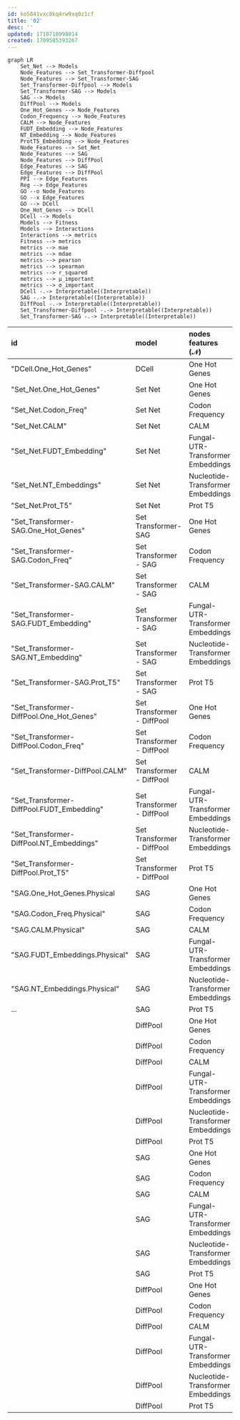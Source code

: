 ```yaml
---
id: ko5841vxc8kq4rw9xq0z1cf
title: '02'
desc: ''
updated: 1710710998014
created: 1709585393267
---
```


```mermaid
graph LR
    Set_Net --> Models
    Node_Features --> Set_Transformer-Diffpool
    Node_Features --> Set_Transformer-SAG
    Set_Transformer-Diffpool --> Models
    Set_Transformer-SAG --> Models
    SAG --> Models
    DiffPool --> Models
    One_Hot_Genes --> Node_Features
    Codon_Frequency --> Node_Features
    CALM --> Node_Features
    FUDT_Embedding --> Node_Features
    NT_Embedding --> Node_Features
    ProtT5_Embedding --> Node_Features
    Node_Features --> Set_Net
    Node_Features --> SAG
    Node_Features --> DiffPool
    Edge_Features --> SAG
    Edge_Features --> DiffPool
    PPI --> Edge_Features 
    Reg --> Edge_Features 
    GO --o Node_Features
    GO --x Edge_Features
    GO --> DCell
    One_Hot_Genes --> DCell
    DCell --> Models
    Models --> Fitness
    Models --> Interactions
    Interactions --> metrics
    Fitness --> metrics 
    metrics --> mae
    metrics --> mdae
    metrics --> pearson
    metrics --> spearman
    metrics --> r_squared
    metrics --> μ_important
    metrics --> σ_important
    DCell -.-> Interpretable((Interpretable))
    SAG -.-> Interpretable((Interpretable))
    DiffPool -.-> Interpretable((Interpretable))
    Set_Transformer-Diffpool -.-> Interpretable((Interpretable))
    Set_Transformer-SAG -.-> Interpretable((Interpretable))
```

  | id                                        | model                      | nodes features $(\mathcal{N})$    | edge features $(\mathcal{E})$ | mae | mdae | pearson | spearman | $r^2$ | $\mu$(1.0-1.1) | $\sigma$(1.0-1.1) | $\mu$(1.1-1.2) | $\sigma$(1.1-1.2) |
  |:------------------------------------------|:---------------------------|:----------------------------------|:------------------------------|:----|:-----|:--------|:---------|:------|:---------------|:------------------|:---------------|:------------------|
  | "DCell.One_Hot_Genes"                     | DCell                      | One Hot Genes                     | -                             |     |      |         |          |       |                |                   |                |                   |
  | "Set_Net.One_Hot_Genes"                   | Set Net                    | One Hot Genes                     | -                             |     |      |         |          |       |                |                   |                |                   |
  | "Set_Net.Codon_Freq"                      | Set Net                    | Codon Frequency                   | -                             |     |      |         |          |       |                |                   |                |                   |
  | "Set_Net.CALM"                            | Set Net                    | CALM                              | -                             |     |      |         |          |       |                |                   |                |                   |
  | "Set_Net.FUDT_Embedding"                  | Set Net                    | Fungal-UTR-Transformer Embeddings | -                             |     |      |         |          |       |                |                   |                |                   |
  | "Set_Net.NT_Embeddings"                   | Set Net                    | Nucleotide-Transformer Embeddings | -                             |     |      |         |          |       |                |                   |                |                   |
  | "Set_Net.Prot_T5"                         | Set Net                    | Prot T5                           | -                             |     |      |         |          |       |                |                   |                |                   |
  | "Set_Transformer-SAG.One_Hot_Genes"       | Set Transformer- SAG       | One Hot Genes                     | -                             |     |      |         |          |       |                |                   |                |                   |
  | "Set_Transformer-SAG.Codon_Freq"          | Set Transformer - SAG      | Codon Frequency                   | -                             |     |      |         |          |       |                |                   |                |                   |
  | "Set_Transformer-SAG.CALM"                | Set Transformer - SAG      | CALM                              | -                             |     |      |         |          |       |                |                   |                |                   |
  | "Set_Transformer-SAG.FUDT_Embedding"      | Set Transformer - SAG      | Fungal-UTR-Transformer Embeddings | -                             |     |      |         |          |       |                |                   |                |                   |
  | "Set_Transformer-SAG.NT_Embedding"        | Set Transformer - SAG      | Nucleotide-Transformer Embeddings | -                             |     |      |         |          |       |                |                   |                |                   |
  | "Set_Transformer-SAG.Prot_T5"             | Set Transformer - SAG      | Prot T5                           | -                             |     |      |         |          |       |                |                   |                |                   |
  | "Set_Transformer-DiffPool.One_Hot_Genes"  | Set Transformer - DiffPool | One Hot Genes                     | -                             |     |      |         |          |       |                |                   |                |                   |
  | "Set_Transformer-DiffPool.Codon_Freq"     | Set Transformer - DiffPool | Codon Frequency                   | -                             |     |      |         |          |       |                |                   |                |                   |
  | "Set_Transformer-DiffPool.CALM"           | Set Transformer - DiffPool | CALM                              | -                             |     |      |         |          |       |                |                   |                |                   |
  | "Set_Transformer-DiffPool.FUDT_Embedding" | Set Transformer - DiffPool | Fungal-UTR-Transformer Embeddings | -                             |     |      |         |          |       |                |                   |                |                   |
  | "Set_Transformer-DiffPool.NT_Embeddings"  | Set Transformer - DiffPool | Nucleotide-Transformer Embeddings | -                             |     |      |         |          |       |                |                   |                |                   |
  | "Set_Transformer-DiffPool.Prot_T5"        | Set Transformer - DiffPool | Prot T5                           | -                             |     |      |         |          |       |                |                   |                |                   |
  | "SAG.One_Hot_Genes.Physical               | SAG                        | One Hot Genes                     | PPI                           |     |      |         |          |       |                |                   |                |                   |
  | "SAG.Codon_Freq.Physical"                 | SAG                        | Codon Frequency                   | PPI                           |     |      |         |          |       |                |                   |                |                   |
  | "SAG.CALM.Physical"                       | SAG                        | CALM                              | PPI                           |     |      |         |          |       |                |                   |                |                   |
  | "SAG.FUDT_Embeddings.Physical"            | SAG                        | Fungal-UTR-Transformer Embeddings | PPI                           |     |      |         |          |       |                |                   |                |                   |
  | "SAG.NT_Embeddings.Physical"              | SAG                        | Nucleotide-Transformer Embeddings | PPI                           |     |      |         |          |       |                |                   |                |                   |
  | ...                                       | SAG                        | Prot T5                           | PPI                           |     |      |         |          |       |                |                   |                |                   |
  |                                           | DiffPool                   | One Hot Genes                     | PPI                           |     |      |         |          |       |                |                   |                |                   |
  |                                           | DiffPool                   | Codon Frequency                   | PPI                           |     |      |         |          |       |                |                   |                |                   |
  |                                           | DiffPool                   | CALM                              | PPI                           |     |      |         |          |       |                |                   |                |                   |
  |                                           | DiffPool                   | Fungal-UTR-Transformer Embeddings | PPI                           |     |      |         |          |       |                |                   |                |                   |
  |                                           | DiffPool                   | Nucleotide-Transformer Embeddings | PPI                           |     |      |         |          |       |                |                   |                |                   |
  |                                           | DiffPool                   | Prot T5                           | PPI                           |     |      |         |          |       |                |                   |                |                   |
  |                                           | SAG                        | One Hot Genes                     | Reg                           |     |      |         |          |       |                |                   |                |                   |
  |                                           | SAG                        | Codon Frequency                   | Reg                           |     |      |         |          |       |                |                   |                |                   |
  |                                           | SAG                        | CALM                              | Reg                           |     |      |         |          |       |                |                   |                |                   |
  |                                           | SAG                        | Fungal-UTR-Transformer Embeddings | Reg                           |     |      |         |          |       |                |                   |                |                   |
  |                                           | SAG                        | Nucleotide-Transformer Embeddings | Reg                           |     |      |         |          |       |                |                   |                |                   |
  |                                           | SAG                        | Prot T5                           | Reg                           |     |      |         |          |       |                |                   |                |                   |
  |                                           | DiffPool                   | One Hot Genes                     | Reg                           |     |      |         |          |       |                |                   |                |                   |
  |                                           | DiffPool                   | Codon Frequency                   | Reg                           |     |      |         |          |       |                |                   |                |                   |
  |                                           | DiffPool                   | CALM                              | Reg                           |     |      |         |          |       |                |                   |                |                   |
  |                                           | DiffPool                   | Fungal-UTR-Transformer Embeddings | Reg                           |     |      |         |          |       |                |                   |                |                   |
  |                                           | DiffPool                   | Nucleotide-Transformer Embeddings | Reg                           |     |      |         |          |       |                |                   |                |                   |
  |                                           | DiffPool                   | Prot T5                           | Reg                           |     |      |         |          |       |                |                   |                |                   |

